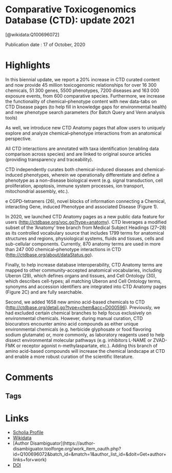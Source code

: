 
Comparative Toxicogenomics Database (CTD): update 2021
======================================================
  
  [@wikidata:Q100696072]  
  
Publication date : 17 of October, 2020  

# Highlights

In this biennial update, we report a 20% increase in CTD curated content and now provide 45 million toxicogenomic relationships for over 16 300 chemicals, 51 300 genes, 5500 phenotypes, 7200 diseases and 163 000 exposure events, from 600 comparative species. Furthermore, we increase the functionality of chemical–phenotype content with new data-tabs on CTD Disease pages (to help fill in knowledge gaps for environmental health) and new phenotype search parameters (for Batch Query and Venn analysis tools)

 As well, we introduce new CTD Anatomy pages that allow users to uniquely explore and analyze chemical–phenotype interactions from an anatomical perspective.

 All CTD interactions are annotated with taxa identification (enabling data comparison across species) and are linked to original source articles (providing transparency and traceability).

 CTD independently curates both chemical-induced diseases and chemical-induced phenotypes, wherein we operationally differentiate and define a phenotype as a non-disease biological event (e.g. signal transduction, cell proliferation, apoptosis, immune system processes, ion transport, mitochondrial assembly, etc.).


 e CGPD-tetramers (26), novel blocks of information connecting a Chemical, interacting Gene, induced Phenotype and associated Disease (Figure 1). 

 In 2020, we launched CTD Anatomy pages as a new public data feature for users (http://ctdbase.org/voc.go?type=anatomy). CTD leverages a modified subset of the ‘Anatomy’ tree branch from Medical Subject Headings (27–28) as its controlled vocabulary source that includes 1799 terms for anatomical structures and regions, physiological systems, fluids and tissues, cells and sub-cellular components. Currently, 870 anatomy terms are used in more than 247 000 chemical–phenotype interactions in CTD (http://ctdbase.org/about/dataStatus.go). 


  Finally, to help increase database interoperability, CTD Anatomy terms are mapped to other community-accepted anatomical vocabularies, including Uberon (29), which defines organs and tissues, and Cell Ontology (30), which describes cell-types; all matching Uberon and Cell Ontology terms, synonyms and accession identifiers are integrated into CTD Anatomy pages (Figure 2C) and are fully searchable.

  Second, we added 1658 new amino acid-based chemicals to CTD (http://ctdbase.org/detail.go?type=chem&acc=D000596). Previously, we had excluded certain chemical branches to help focus exclusively on environmental chemicals. However, during manual curation, CTD biocurators encounter amino acid compounds as either unique environmental chemicals (e.g. herbicide glyphosate or food flavoring sodium glutamate) or, more commonly, as laboratory reagents used to help dissect environmental molecular pathways (e.g. inhibitors L-NAME or ZVAD-FMK or receptor agonist n-methylaspartate, etc.). Adding this branch of amino acid-based compounds will increase the chemical landscape at CTD and enable a more robust curation of the scientific literature.




# Comments

## Tags

# Links
  
 * [Scholia Profile](https://scholia.toolforge.org/work/Q100696072)  
 * [Wikidata](https://www.wikidata.org/wiki/Q100696072)  
 * [Author Disambiguator](https://author-
disambiguator.toolforge.org/work_item_oauth.php?id=Q100696072&batch_id=&match=1&author_list_id=&doit=Get+author+links+for+work)  
 * [DOI](https://doi.org/10.1093/NAR/GKAA891)  
